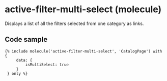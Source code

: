 # active-filter-multi-select (molecule)

Displays a list of all the filters selected from one category as links.

## Code sample

```
{% include molecule('active-filter-multi-select', 'CatalogPage') with {
     data: {
         isMultiSelect: true
     }
 } only %}
```
